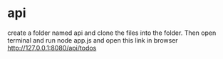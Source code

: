 # api
create a folder named api and clone the files into the folder.
Then open terminal and run node app.js
and open this link in browser http://127.0.0.1:8080/api/todos
